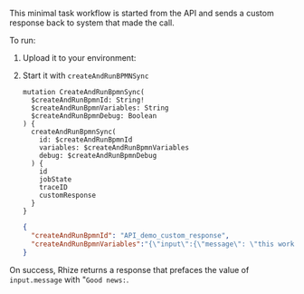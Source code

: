 This minimal task workflow is started from the API and sends a custom response back to system that made the call.

To run:
1. Upload it to your environment:
2. Start it with `createAndRunBPMNSync`

    ```gql
    mutation CreateAndRunBpmnSync(
      $createAndRunBpmnId: String!
      $createAndRunBpmnVariables: String
      $createAndRunBpmnDebug: Boolean
    ) {
      createAndRunBpmnSync(
        id: $createAndRunBpmnId
        variables: $createAndRunBpmnVariables
        debug: $createAndRunBpmnDebug
      ) {
        id
        jobState
        traceID
        customResponse
      }
    }
    ```
    
    ```json
    {
      "createAndRunBpmnId": "API_demo_custom_response",
      "createAndRunBpmnVariables":"{\"input\":{\"message\": \"this workflow ran correctly\"}}",
    }
    ```

On success, Rhize returns a response that prefaces the value of `input.message` with "`Good news:`.
